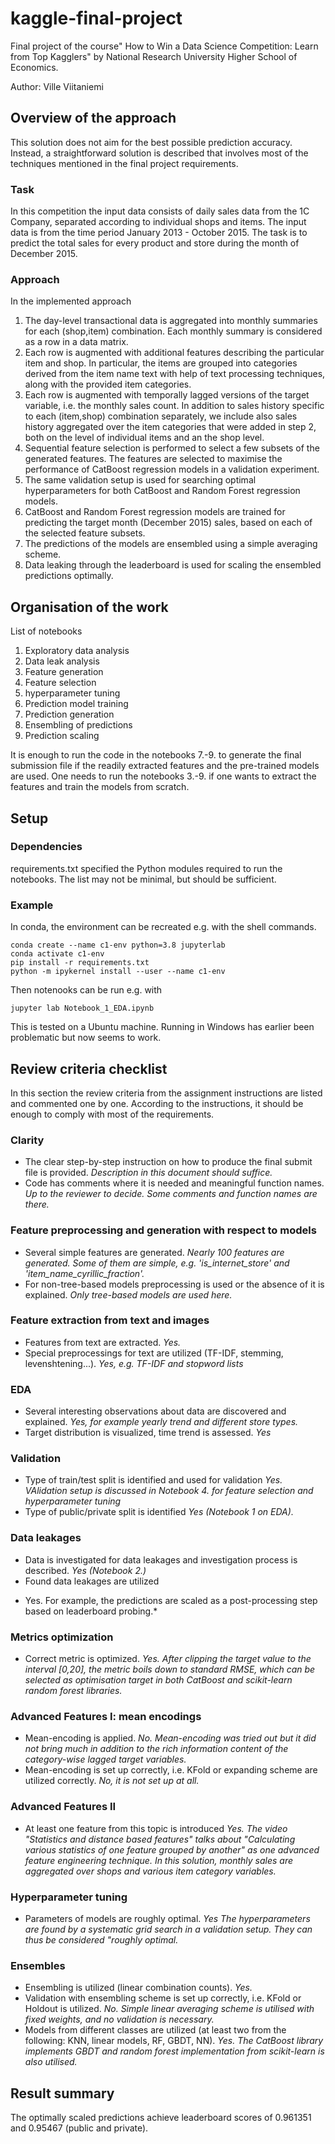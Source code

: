 # kaggle-final-project
Final project of the course" How to Win a Data Science Competition: Learn from Top Kagglers" by National Research University Higher School of Economics.

Author: Ville Viitaniemi

## Overview of the approach

This solution does not aim for the best possible prediction accuracy. Instead, a straightforward solution is described that involves most of the techniques mentioned in the final project requirements. 

### Task
In this competition the input data consists of daily sales data from the 1C Company, separated according to individual shops and items. The input data
is from the time period January 2013 - October 2015. The task is to predict the total sales for every product and store during the month of December 2015.

### Approach
In the  implemented approach
1. The day-level transactional data is aggregated into monthly summaries for each (shop,item) combination. Each monthly summary is considered as a row in a data matrix.  
2. Each row is augmented with additional features describing the particular item and shop. In particular, the items are grouped into categories derived from the item name text with help of text processing techniques, along with the provided item categories. 
3. Each row is augmented with temporally lagged versions of the target variable, i.e. the monthly sales count. In addition to sales history specific to each (item,shop) combination separately, we include also sales history aggregated over the item categories that were added in step 2, both on the level of individual items and an the shop level.
4. Sequential feature selection is performed to select a few subsets of the generated features. The features are selected to maximise the performance of CatBoost regression
models in a validation experiment.
5. The same validation setup is used for searching  optimal hyperparameters for both CatBoost and Random Forest regression models.
6. CatBoost and Random Forest regression models are trained for predicting the target month (December 2015) sales, based on each of the selected feature subsets.
7. The predictions of the models are ensembled using a simple averaging scheme.
8. Data leaking through the leaderboard is used for scaling 
the ensembled predictions optimally.


## Organisation of the work

List of notebooks
1. Exploratory data analysis
2. Data leak analysis
3. Feature generation
4. Feature selection 
5. hyperparameter tuning
6. Prediction model training 
7. Prediction generation 
8. Ensembling of predictions
9. Prediction scaling

It is enough to run the code in the notebooks 7.-9. to generate the final submission file if the 
readily extracted features and the pre-trained models 
are used. One needs to run the notebooks 3.-9. if one wants 
to extract the features and train the models from scratch. 

## Setup

### Dependencies

requirements.txt specified the Python modules required to run the notebooks. The list may not be minimal,
but should be sufficient.

### Example
In conda, the environment can be recreated e.g. with the shell commands.

```
conda create --name c1-env python=3.8 jupyterlab
conda activate c1-env
pip install -r requirements.txt
python -m ipykernel install --user --name c1-env
```
Then notenooks can be run e.g. with
```
jupyter lab Notebook_1_EDA.ipynb
```

This is tested on a Ubuntu machine. Running in Windows has earlier been problematic but now seems to work. 


## Review criteria checklist

In this section the review criteria from the assignment instructions are listed and commented one by one. According to the instructions, 
it should be enough to comply with most of the requirements.

### Clarity

- The clear step-by-step instruction on how to produce the final submit file is provided. *Description in this document should suffice.*
- Code has comments where it is needed and meaningful function names. *Up to the reviewer to decide. Some comments and function names are there.*

### Feature preprocessing and generation with respect to models

- Several simple features are generated. *Nearly 100 features are generated. Some of them are simple, e.g. 'is_internet_store' and 'item_name_cyrillic_fraction'.*
- For non-tree-based models preprocessing is used or the absence of it is explained. *Only tree-based models are used here.*

### Feature extraction from text and images

- Features from text are extracted. *Yes.*
- Special preprocessings for text are utilized (TF-IDF, stemming, levenshtening...). *Yes, e.g. TF-IDF and stopword lists*

### EDA
- Several interesting observations about data are discovered and explained. *Yes, for example yearly trend and different store types.*
- Target distribution is visualized, time trend is assessed. *Yes*

### Validation
- Type of train/test split is identified and used for validation
*Yes. VAlidation setup is discussed in Notebook 4. for feature selection and hyperparameter tuning*
- Type of public/private split is identified
*Yes (Notebook 1 on EDA).*

### Data leakages
- Data is investigated for data leakages and investigation process is described. *Yes (Notebook 2.)*
- Found data leakages are utilized
* Yes. For example, the predictions are scaled as a post-processing step based on leaderboard probing.*
### Metrics optimization
- Correct metric is optimized. *Yes. After clipping the target value to the interval [0,20], the metric boils down to standard RMSE, which can be selected as optimisation target in both CatBoost and scikit-learn random forest libraries.*

### Advanced Features I: mean encodings
- Mean-encoding is applied. *No. Mean-encoding was tried out but it did not bring much in addition to the rich information content of the category-wise lagged target variables.*  
- Mean-encoding is set up correctly, i.e. KFold or expanding scheme are utilized correctly. *No, it is not set up at all.*

### Advanced Features II
- At least one feature from this topic is introduced
*Yes. The video "Statistics and distance based features" talks about "Calculating various statistics of one feature grouped by another" as one advanced feature engineering technique. In this solution, monthly sales are aggregated over shops and various item category variables.* 
### Hyperparameter tuning
- Parameters of models are roughly optimal. *Yes The hyperparameters are found by a systematic grid search in a validation setup. They can thus be considered "roughly optimal.*

### Ensembles
- Ensembling is utilized (linear combination counts). *Yes.*
- Validation with ensembling scheme is set up correctly, i.e. KFold or Holdout is utilized. *No. Simple linear averaging scheme is utilised with fixed weights, and no validation is necessary.*
- Models from different classes are utilized (at least two from the following: KNN, linear models, RF, GBDT, NN). *Yes. The CatBoost library implements GBDT and random forest implementation from scikit-learn is also utilised.*

## Result summary

The optimally scaled predictions achieve leaderboard scores of 0.961351 and 0.95467 (public and private).  
